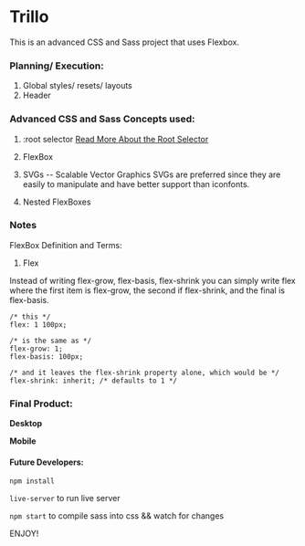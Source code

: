# Trillo

This is an advanced CSS and Sass project that uses Flexbox.

### Planning/ Execution:
1. Global styles/ resets/ layouts
2. Header

### Advanced CSS and Sass Concepts used:
1. :root selector 
[Read More About the Root Selector](https://css-tricks.com/almanac/selectors/r/root/)

2. FlexBox

3. SVGs -- Scalable Vector Graphics
SVGs are preferred since they are easily to manipulate and have better support than iconfonts.

4. Nested FlexBoxes

###  Notes
FlexBox Definition and Terms:

1. Flex

Instead of writing flex-grow, flex-basis, flex-shrink you can simply write flex where the first item is flex-grow,
the second if flex-shrink, and the final is flex-basis. 
```
/* this */
flex: 1 100px;

/* is the same as */
flex-grow: 1;
flex-basis: 100px;

/* and it leaves the flex-shrink property alone, which would be */
flex-shrink: inherit; /* defaults to 1 */
```


### Final Product:

**Desktop**

<!-- ![](project-large.jpg) -->

**Mobile**

<!-- ![](project-small.jpg) -->

#### Future Developers:
`npm install`

`live-server` to run live server

`npm start` to compile sass into css && watch for changes

ENJOY!